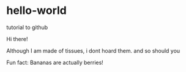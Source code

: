 # hello-world
tutorial to github

Hi there!

Although I am made of tissues, i dont hoard them. and so should you

Fun fact: Bananas are actually berries!
